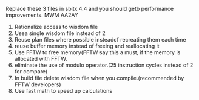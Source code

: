 Replace these 3 files in sbitx 4.4 and you should getb performance improvements.
MWM AA2AY

1. Rationalize access to wisdom file
2. Usea single wisdom file instead of 2
3. Reuse plan files where possible insteadof recreating them each time
4. reuse buffer memory instead of freeing and reallocating it
5. Use FFTW to free memory(FFTW say this a must, if the memory is allocated with FFTW.
6. eliminate the use of modulo operator.(25 instruction cycles instead of 2 for compare)
7. In build file delete wisdom file when you compile.(recommended by FFTW developers)
8. Use fast math to speed up calculations
